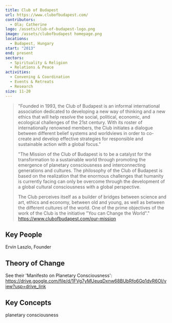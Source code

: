 ```yaml
---
title: Club of Budapest
url: https://www.clubofbudapest.com/
contributors:
  - Ola; Catherine
logo: /assets/club-of-budapest-logo.png
image: /assets/clubofbudapest homepage.png
locations:
  - Budapest, Hungary
start: "2013"
end: present
sectors:
  - Spirituality & Religion
  - Relations & Peace
activities:
  - Convening & Coordination
  - Events & Retreats
  - Research
size: 11-20
---
```

> "Founded in 1993, the Club of Budapest is an informal international association dedicated to developing a new way of thinking and a new ethics that will help resolve the social, political, economic, and ecological challenges of the 21st century. With its roster of internationally renowned members, the Club initiates a dialogue between different belief systems and worldviews in order to co-create and develop effective strategies for responsible and sustainable action with a global focus."
> 
> "The Mission of the Club of Budapest is to be a catalyst for the transformation to a sustainable world through promoting the emergence of planetary consciousness and interconnecting generations and cultures. The philosophy of the Club of Budapest is based on the realization that the enormous challenges that humanity is currently facing can only be overcome through the development of a global cultural consciousness with a global perspective.
> 
> The Club perceives itself as a builder of bridges between science and art, ethics and economy, between old and young, as well as between the different cultures of the world. One of the prime objectives of the work of the Club is the initiative "You can Change the World"."
> https://www.clubofbudapest.com/our-mission

## Key People

Ervin Laszlo, Founder

## Theory of Change

See their 'Manifesto on Planetary Consciousness': https://drive.google.com/file/d/1FVg7yMUeuqDxnw68BUbRfo6Gp1dvR6OI/view?usp=drive_link 

## Key Concepts

planetary consciousness 

